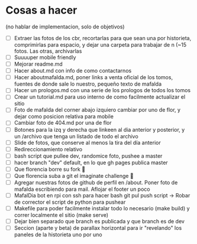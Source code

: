 # Cosas a hacer

(no hablar de implementacion, solo de objetivos)

- [ ] Extraer las fotos de los cbr, recortarlas para que sean una por historieta, comprimirlas para espacio, y dejar una carpeta para trabajar de n (~15 fotos. Las otras, archivarlas
- [ ] Suuuuper mobile friendly
- [ ] Mejorar readme.md
- [ ] Hacer about.md con info de como contactarnos
- [ ] Hacer aboutmafalda.md, poner links a venta oficial de los tomos, fuentes de donde sale lo nuestro, pequeño texto de mafalda
- [ ] Hacer un prologos.md con una serie de los prologos de todos los tomos
- [ ] Crear un tutorial.md para uso interno de como facilmente actualizar el sitio
- [ ] Foto de mafalda del corner abajo izquiero cambiar por uno de flor, y dejar como posicion relativa para mobile
- [ ] Cambiar foto de 404.md por una de flor
- [ ] Botones para la izq y derecha que linkeen al dia anterior y posterior, y un /archivo que tenga un listado de todo el archivo
- [ ] Slide de fotos, que conserve al menos la tira del día anterior
- [ ] Redireccionamiento relativo
- [ ] bash script que pullee dev, randomice foto, pushee a master
- [ ] hacer branch "dev" default, en lo que gh pages publica master
- [ ] Que florencia borre su fork :triumph:
- [ ] Que florencia suba a git el imaginate challenge :triumph:
- [ ] Agregar nuestras fotos de github de perfil en /about. Poner foto de mafalda escribiendo para mail. Aflojar el footer un poco
- [ ] MafalDia bot en rpi con ssh para hacer bash git pul push script  -> Robar de corrector el script de python para pushear
- [ ] Makefile para poder facilmente instalar todo lo necesario (make build) y correr localmente el sitio (make serve)
- [ ] Dejar bien separado que branch es publicada y que branch es de dev
- [ ] Seccion (aparte y beta) de parallax horizontal para ir "revelando" los paneles de la historieta uno por uno

